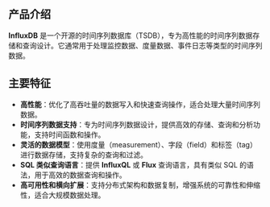## 产品介绍

**InfluxDB** 是一个开源的时间序列数据库（TSDB），专为高性能的时间序列数据存储和查询设计。它通常用于处理监控数据、度量数据、事件日志等类型的时间序列数据。

## 主要特征

- **高性能**：优化了高吞吐量的数据写入和快速查询操作，适合处理大量时间序列数据。
- **时间序列数据支持**：专为时间序列数据设计，提供高效的存储、查询和分析功能，支持时间函数和操作。
- **灵活的数据模型**：使用度量（measurement）、字段（field）和标签（tag）进行数据存储，支持复杂的查询和过滤。
- **SQL 类似查询语言**：提供 **InfluxQL** 或 **Flux** 查询语言，具有类似 SQL 的语法，用于高效的数据查询和操作。
- **高可用性和横向扩展**：支持分布式架构和数据复制，增强系统的可靠性和伸缩性，适合大规模数据处理。
